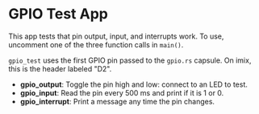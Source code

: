GPIO Test App
=============

This app tests that pin output, input, and interrupts work. To use,
uncomment one of the three function calls in `main()`.

`gpio_test` uses the first GPIO pin passed to the `gpio.rs` capsule.
On imix, this is the header labeled "D2".

- **gpio_output**: Toggle the pin high and low: connect to an LED to test.
- **gpio_input**: Read the pin every 500 ms and print if it is 1 or 0.
- **gpio_interrupt**: Print a message any time the pin changes.
